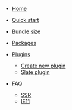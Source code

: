 <!-- docs/_sidebar.md -->

- [Home](/)
- [Quick start](quick-start.md)
- [Bundle size](bundle-size.md)
- [Packages](packages.md)
- [Plugins](plugins.md)

  - [Create new plugin](plugins-create.md)
  - [Slate plugin](plugins-slate.md)

- FAQ
  - [SSR](server-side-rendering.md)
  - [IE11](ie11.md)
